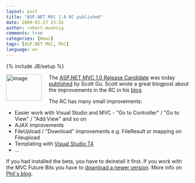 ```yaml
---
layout: post
title: "ASP.NET MVC 1.0 RC published"
date: 2009-01-27 23:26
author: robert.muehsig
comments: true
categories: [News]
tags: [ASP.NET MVC, MVC]
language: en
---
```

{% include JB/setup %}
<p><a href="{{BASE_PATH}}/assets/wp-images-en/image39.png"><img style="border-top-width: 0px; border-left-width: 0px; border-bottom-width: 0px; margin: 0px 20px 0px 0px; border-right-width: 0px" height="72" alt="image" src="{{BASE_PATH}}/assets/wp-images-en/image-thumb43.png" width="97" align="left" border="0" /></a>The <a href="http://www.asp.net/mvc">ASP.NET MVC 1.0 Release Candidate</a> was today <a href="http://go.microsoft.com/fwlink/?LinkID=141184&amp;clcid=0x409">published</a> by Scott Gu. Scott wrote a great blogpost about the improvements in the RC in his <a href="http://weblogs.asp.net/scottgu/archive/2009/01/27/asp-net-mvc-1-0-release-candidate-now-available.aspx">blog</a>. </p> 



<p>The RC has many small improvements:</p>  <ul>   <li>Easier work with Visual Studio and MVC - &quot;Go to Controller&quot; / &quot;Go to View&quot; / &quot;Add View&quot; and so on </li>    <li>AJAX improvements </li>    <li>FileUpload / &quot;Download&quot; improvements e.g. FileResult or mapping on Fileupload </li>    <li>Templating with <a href="http://www.hanselman.com/blog/T4TextTemplateTransformationToolkitCodeGenerationBestKeptVisualStudioSecret.aspx">Visual Studio T4</a> </li>    <li>... </li> </ul>
<p>If you had installed the beta, you have to deinstall it first. If you work with the MVC Future Bits you have to <a href="http://www.codeplex.com/aspnet/Release/ProjectReleases.aspx?ReleaseId=22359">download a newer version</a>. More info on <a href="http://haacked.com/archive/2009/01/27/aspnetmvc-release-candidate.aspx">Phil&#180;s blog</a>.</p>

